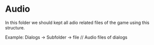 # Audio

In this folder we should kept all adio related files of the game using this structure.

Example:
Dialogs -> Subfolder -> file // Audio files of dialogs
